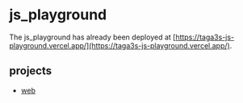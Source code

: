 # js_playground

The js_playground has already been deployed at [https://taga3s-js-playground.vercel.app/](https://taga3s-js-playground.vercel.app/).

## projects

- [web](https://github.com/taga3s/js_playground/tree/main/web)
